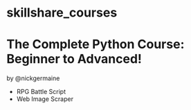 # skillshare_courses

# The Complete Python Course: Beginner to Advanced!

by @nickgermaine

- RPG Battle Script
- Web Image Scraper
